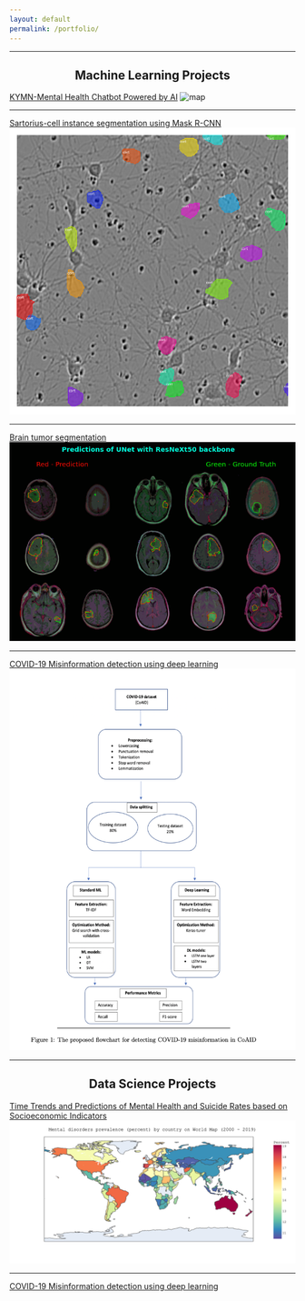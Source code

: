```yaml
---
layout: default
permalink: /portfolio/
---
```


---

<h2 align="center">Machine Learning Projects</h2>

[KYMN-Mental Health Chatbot Powered by AI](https://github.com/nghi-huynh/mental_health_chatbot)
<img src="https://drive.google.com/uc?export=view&id=15-sTZn-VPjWVXmg2qyzA2s8R5HnDXwVr" alt="map" width="500" height="333">

---

[Sartorius-cell instance segmentation using Mask R-CNN](https://medium.com/mlearning-ai/cell-instance-segmentation-using-mask-r-cnn-c7a3810192ff)
![image](https://github.com/nghi-huynh/nghi-huynh.github.io/blob/master/images/cell_instance.png)

---
[Brain tumor segmentation](https://devpost.com/software/brain-tumor-segmentation-using-resunet)
![image](https://github.com/nghi-huynh/nghi-huynh.github.io/blob/master/images/brain.png)

---
[COVID-19 Misinformation detection using deep learning](https://github.com/nghi-huynh/covid-19-misinfo-detection)
![image](https://github.com/nghi-huynh/nghi-huynh.github.io/blob/master/images/covid.png)

---

<h2 align="center">Data Science Projects</h2>

[Time Trends and Predictions of Mental Health and Suicide Rates based on Socioeconomic Indicators](https://github.com/nghi-huynh/BigDataChallenge2022)
![image](https://github.com/nghi-huynh/nghi-huynh.github.io/blob/master/images/mental_prevalence_world_map.png)

---

[COVID-19 Misinformation detection using deep learning](https://github.com/nghi-huynh/covid-19-misinfo-detection)

